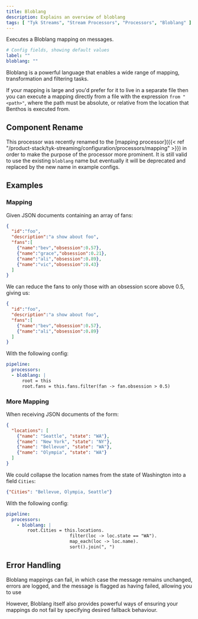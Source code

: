 ```yaml
---
title: Bloblang
description: Explains an overview of bloblang
tags: [ "Tyk Streams", "Stream Processors", "Processors", "Bloblang" ]
---
```


<!-- TODO: add a link -->
Executes a Bloblang mapping on messages.

```yml
# Config fields, showing default values
label: ""
bloblang: ""
```

Bloblang is a powerful language that enables a wide range of mapping, transformation and filtering tasks.

If your mapping is large and you'd prefer for it to live in a separate file then you can execute a mapping directly from a file with the expression `from "<path>"`, where the path must be absolute, or relative from the location that Benthos is executed from.

## Component Rename

<!-- TODO: add mapping processor and link to it -->
This processor was recently renamed to the [mapping processor]({{< ref "/product-stack/tyk-streaming/configuration/processors/mapping" >}}) in order to make the purpose of the processor more prominent. It is still valid to use the existing `bloblang` name but eventually it will be deprecated and replaced by the new name in example configs.

## Examples

### Mapping

Given JSON documents containing an array of fans:

```json
{
  "id":"foo",
  "description":"a show about foo",
  "fans":[
    {"name":"bev","obsession":0.57},
    {"name":"grace","obsession":0.21},
    {"name":"ali","obsession":0.89},
    {"name":"vic","obsession":0.43}
  ]
}
```

We can reduce the fans to only those with an obsession score above 0.5, giving us:

```json
{
  "id":"foo",
  "description":"a show about foo",
  "fans":[
    {"name":"bev","obsession":0.57},
    {"name":"ali","obsession":0.89}
  ]
}
```

With the following config:

```yaml
pipeline:
  processors:
  - bloblang: |
      root = this
      root.fans = this.fans.filter(fan -> fan.obsession > 0.5)
```

### More Mapping

When receiving JSON documents of the form:

```json
{
  "locations": [
    {"name": "Seattle", "state": "WA"},
    {"name": "New York", "state": "NY"},
    {"name": "Bellevue", "state": "WA"},
    {"name": "Olympia", "state": "WA"}
  ]
}
```

We could collapse the location names from the state of Washington into a field `Cities`:

```json
{"Cities": "Bellevue, Olympia, Seattle"}
```

With the following config:

```yaml
pipeline:
  processors:
    - bloblang: |
        root.Cities = this.locations.
                        filter(loc -> loc.state == "WA").
                        map_each(loc -> loc.name).
                        sort().join(", ")
```

## Error Handling

Bloblang mappings can fail, in which case the message remains unchanged, errors are logged, and the message is flagged as having failed, allowing you to use
<!-- TODO - add link [standard processor error handling patterns](/docs/configuration/error_handling). -->

However, Bloblang itself also provides powerful ways of ensuring your mappings do not fail by specifying desired fallback behaviour.
<!-- TODO - add link which you can read about [in this section](/docs/guides/bloblang/about#error-handling). -->
